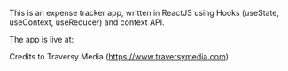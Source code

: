 This is an expense tracker app, written in ReactJS using Hooks (useState, useContext, useReducer) and context API.

The app is live at:

Credits to Traversy Media (https://www.traversymedia.com)
